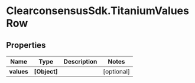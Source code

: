 # ClearconsensusSdk.TitaniumValuesRow

## Properties

Name | Type | Description | Notes
------------ | ------------- | ------------- | -------------
**values** | **[Object]** |  | [optional] 


